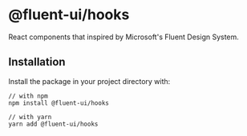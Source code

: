 # @fluent-ui/hooks

React components that inspired by Microsoft's Fluent Design System.

## Installation

Install the package in your project directory with:

```
// with npm
npm install @fluent-ui/hooks

// with yarn
yarn add @fluent-ui/hooks
```
